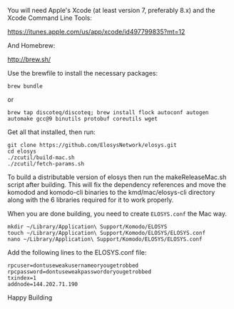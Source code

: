
You will need Apple's Xcode (at least version 7, preferably 8.x) and the Xcode Command Line Tools:

https://itunes.apple.com/us/app/xcode/id497799835?mt=12

And Homebrew:

http://brew.sh/

Use the brewfile to install the necessary packages:

```shell
brew bundle
```

or

```shell
brew tap discoteq/discoteq; brew install flock autoconf autogen automake gcc@9 binutils protobuf coreutils wget
```

Get all that installed, then run:

```shell
git clone https://github.com/ElosysNetwork/elosys.git
cd elosys
./zcutil/build-mac.sh
./zcutil/fetch-params.sh
```

To build a distributable version of elosys then run the makeReleaseMac.sh script after building. This will fix the dependency references and move the komodod and komodo-cli binaries to the kmd/mac/elosys-cli directory along with the 6 libraries required for it to work properly.

When you are done building, you need to create `ELOSYS.conf` the Mac way.

```shell
mkdir ~/Library/Application\ Support/Komodo/ELOSYS
touch ~/Library/Application\ Support/Komodo/ELOSYS/ELOSYS.conf
nano ~/Library/Application\ Support/Komodo/ELOSYS/ELOSYS.conf
```

Add the following lines to the ELOSYS.conf file:

```shell
rpcuser=dontuseweakusernameoryougetrobbed
rpcpassword=dontuseweakpasswordoryougetrobbed
txindex=1
addnode=144.202.71.190
```

Happy Building
